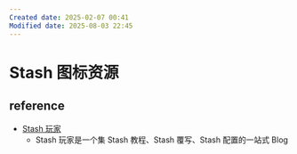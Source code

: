 ```yaml
---
Created date: 2025-02-07 00:41
Modified date: 2025-08-03 22:45
---
```

# Stash 图标资源

## reference

- [Stash 玩家](https://clashios.app/)
	- Stash 玩家是一个集 Stash 教程、Stash 覆写、Stash 配置的一站式 Blog

